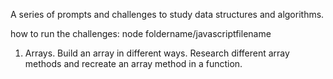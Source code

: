 A series of prompts and challenges to study data structures and algorithms.

how to run the challenges:
node foldername/javascriptfilename

1. Arrays. Build an array in different ways. Research different array methods and recreate an array method in a function.
